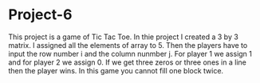 # Project-6
This project is a game of Tic Tac Toe.
In thie project I created a 3 by 3 matrix.
I assigned all the  elements of array to 5.
Then the players have to input the row number i and the column nunmber j.
For player 1 we assign 1 and for player 2 we assign 0.
If we get three zeros or three ones in a line then the player wins.
In this game you cannot fill one block twice.
